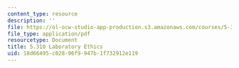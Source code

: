 ```yaml
---
content_type: resource
description: ''
file: https://ol-ocw-studio-app-production.s3.amazonaws.com/courses/5-310-laboratory-chemistry-fall-2019/18d66495c02896f9947b1f732912e119_MIT5_310F19_ethics.pdf
file_type: application/pdf
resourcetype: Document
title: 5.310 Laboratory Ethics
uid: 18d66495-c028-96f9-947b-1f732912e119
---
```

